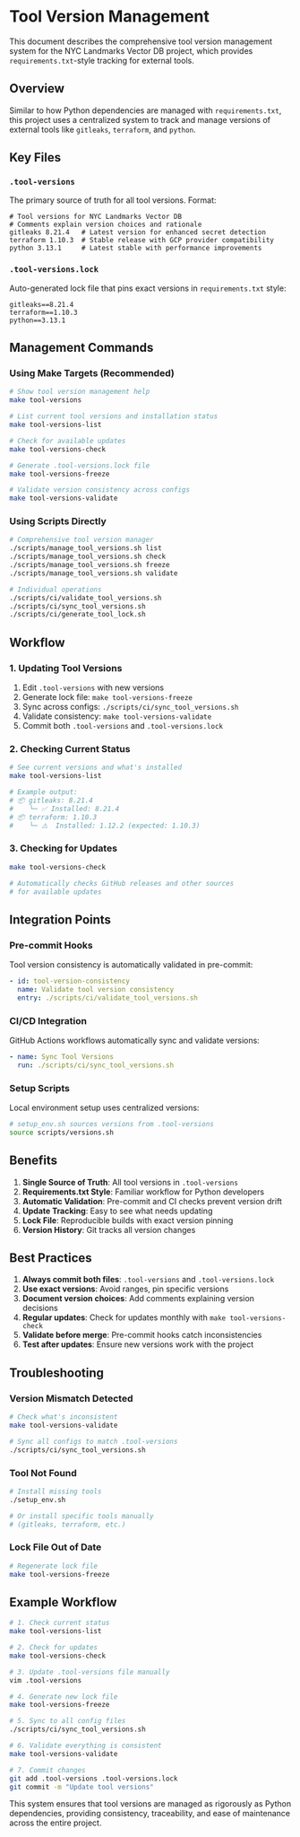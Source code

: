 # Tool Version Management

This document describes the comprehensive tool version management system for the NYC Landmarks Vector DB project, which provides `requirements.txt`-style tracking for external tools.

## Overview

Similar to how Python dependencies are managed with `requirements.txt`, this project uses a centralized system to track and manage versions of external tools like `gitleaks`, `terraform`, and `python`.

## Key Files

### `.tool-versions`

The primary source of truth for all tool versions. Format:

```
# Tool versions for NYC Landmarks Vector DB
# Comments explain version choices and rationale
gitleaks 8.21.4   # Latest version for enhanced secret detection
terraform 1.10.3  # Stable release with GCP provider compatibility
python 3.13.1     # Latest stable with performance improvements
```

### `.tool-versions.lock`

Auto-generated lock file that pins exact versions in `requirements.txt` style:

```
gitleaks==8.21.4
terraform==1.10.3
python==3.13.1
```

## Management Commands

### Using Make Targets (Recommended)

```bash
# Show tool version management help
make tool-versions

# List current tool versions and installation status
make tool-versions-list

# Check for available updates
make tool-versions-check

# Generate .tool-versions.lock file
make tool-versions-freeze

# Validate version consistency across configs
make tool-versions-validate
```

### Using Scripts Directly

```bash
# Comprehensive tool version manager
./scripts/manage_tool_versions.sh list
./scripts/manage_tool_versions.sh check
./scripts/manage_tool_versions.sh freeze
./scripts/manage_tool_versions.sh validate

# Individual operations
./scripts/ci/validate_tool_versions.sh
./scripts/ci/sync_tool_versions.sh
./scripts/ci/generate_tool_lock.sh
```

## Workflow

### 1. Updating Tool Versions

1. Edit `.tool-versions` with new versions
1. Generate lock file: `make tool-versions-freeze`
1. Sync across configs: `./scripts/ci/sync_tool_versions.sh`
1. Validate consistency: `make tool-versions-validate`
1. Commit both `.tool-versions` and `.tool-versions.lock`

### 2. Checking Current Status

```bash
# See current versions and what's installed
make tool-versions-list

# Example output:
# 📦 gitleaks: 8.21.4
#    └─ ✅ Installed: 8.21.4
# 📦 terraform: 1.10.3
#    └─ ⚠️  Installed: 1.12.2 (expected: 1.10.3)
```

### 3. Checking for Updates

```bash
make tool-versions-check

# Automatically checks GitHub releases and other sources
# for available updates
```

## Integration Points

### Pre-commit Hooks

Tool version consistency is automatically validated in pre-commit:

```yaml
- id: tool-version-consistency
  name: Validate tool version consistency
  entry: ./scripts/ci/validate_tool_versions.sh
```

### CI/CD Integration

GitHub Actions workflows automatically sync and validate versions:

```yaml
- name: Sync Tool Versions
  run: ./scripts/ci/sync_tool_versions.sh
```

### Setup Scripts

Local environment setup uses centralized versions:

```bash
# setup_env.sh sources versions from .tool-versions
source scripts/versions.sh
```

## Benefits

1. **Single Source of Truth**: All tool versions in `.tool-versions`
1. **Requirements.txt Style**: Familiar workflow for Python developers
1. **Automatic Validation**: Pre-commit and CI checks prevent version drift
1. **Update Tracking**: Easy to see what needs updating
1. **Lock File**: Reproducible builds with exact version pinning
1. **Version History**: Git tracks all version changes

## Best Practices

1. **Always commit both files**: `.tool-versions` and `.tool-versions.lock`
1. **Use exact versions**: Avoid ranges, pin specific versions
1. **Document version choices**: Add comments explaining version decisions
1. **Regular updates**: Check for updates monthly with `make tool-versions-check`
1. **Validate before merge**: Pre-commit hooks catch inconsistencies
1. **Test after updates**: Ensure new versions work with the project

## Troubleshooting

### Version Mismatch Detected

```bash
# Check what's inconsistent
make tool-versions-validate

# Sync all configs to match .tool-versions
./scripts/ci/sync_tool_versions.sh
```

### Tool Not Found

```bash
# Install missing tools
./setup_env.sh

# Or install specific tools manually
# (gitleaks, terraform, etc.)
```

### Lock File Out of Date

```bash
# Regenerate lock file
make tool-versions-freeze
```

## Example Workflow

```bash
# 1. Check current status
make tool-versions-list

# 2. Check for updates
make tool-versions-check

# 3. Update .tool-versions file manually
vim .tool-versions

# 4. Generate new lock file
make tool-versions-freeze

# 5. Sync to all config files
./scripts/ci/sync_tool_versions.sh

# 6. Validate everything is consistent
make tool-versions-validate

# 7. Commit changes
git add .tool-versions .tool-versions.lock
git commit -m "Update tool versions"
```

This system ensures that tool versions are managed as rigorously as Python dependencies, providing consistency, traceability, and ease of maintenance across the entire project.
